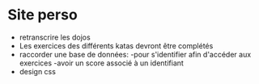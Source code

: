 # Site perso

* retranscrire les dojos
* Les exercices des différents katas devront être complétés
* raccorder une base de données:
  -pour s'identifier afin d'accéder aux exercices
  -avoir un score associé à un identifiant
* design css
